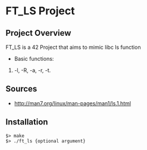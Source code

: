 # FT_LS Project

## Project Overview
FT_LS is a 42 Project that aims to mimic libc ls function

* Basic functions:
1) -l, -R, -a, -r, -t.

## Sources
* http://man7.org/linux/man-pages/man1/ls.1.html

## Installation
```
$> make
$> ./ft_ls {optional argument}
```
